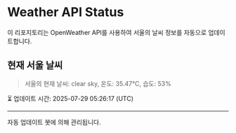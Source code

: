 
# Weather API Status

이 리포지토리는 OpenWeather API를 사용하여 서울의 날씨 정보를 자동으로 업데이트합니다.

## 현재 서울 날씨
> 서울의 현재 날씨: clear sky, 온도: 35.47°C, 습도: 53%

⏳ 업데이트 시간: 2025-07-29 05:26:17 (UTC)

---
자동 업데이트 봇에 의해 관리됩니다.
